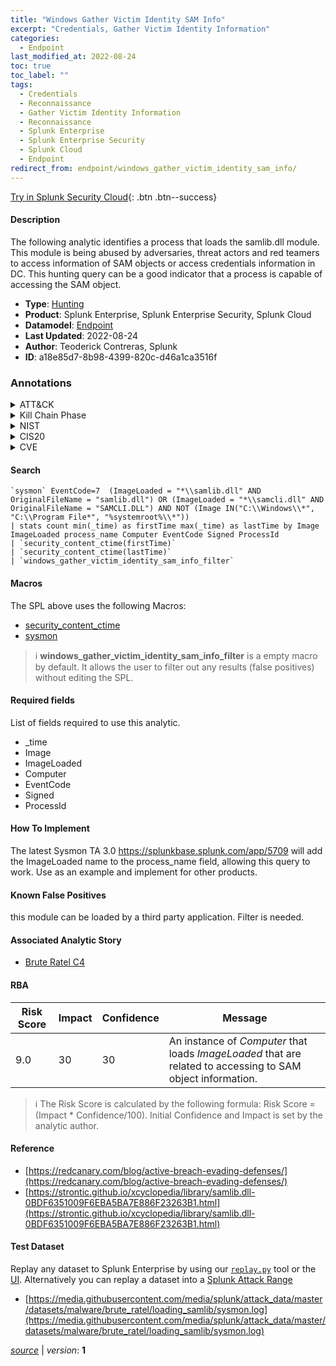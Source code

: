 ```yaml
---
title: "Windows Gather Victim Identity SAM Info"
excerpt: "Credentials, Gather Victim Identity Information"
categories:
  - Endpoint
last_modified_at: 2022-08-24
toc: true
toc_label: ""
tags:
  - Credentials
  - Reconnaissance
  - Gather Victim Identity Information
  - Reconnaissance
  - Splunk Enterprise
  - Splunk Enterprise Security
  - Splunk Cloud
  - Endpoint
redirect_from: endpoint/windows_gather_victim_identity_sam_info/
---
```




[Try in Splunk Security Cloud](https://www.splunk.com/en_us/cyber-security.html){: .btn .btn--success}

#### Description

The following analytic identifies a process that loads the samlib.dll module. This module is being abused by adversaries, threat actors and red teamers to access information of SAM objects or access credentials information in DC. This hunting query can be a good indicator that a process is capable of accessing the SAM object.

- **Type**: [Hunting](https://github.com/splunk/security_content/wiki/Detection-Analytic-Types)
- **Product**: Splunk Enterprise, Splunk Enterprise Security, Splunk Cloud
- **Datamodel**: [Endpoint](https://docs.splunk.com/Documentation/CIM/latest/User/Endpoint)
- **Last Updated**: 2022-08-24
- **Author**: Teoderick Contreras, Splunk
- **ID**: a18e85d7-8b98-4399-820c-d46a1ca3516f

### Annotations
<details>
  <summary>ATT&CK</summary>

<div markdown="1">

#### [ATT&CK](https://attack.mitre.org/)

| ID          | Technique   | Tactic         |
| ----------- | ----------- |--------------- |
| [T1589.001](https://attack.mitre.org/techniques/T1589/001/) | Credentials | Reconnaissance |

| [T1589](https://attack.mitre.org/techniques/T1589/) | Gather Victim Identity Information | Reconnaissance |

</div>
</details>


<details>
  <summary>Kill Chain Phase</summary>

<div markdown="1">

* Exploitation


</div>
</details>


<details>
  <summary>NIST</summary>

<div markdown="1">

* DE.CM



</div>
</details>

<details>
  <summary>CIS20</summary>

<div markdown="1">

* CIS 3
* CIS 5
* CIS 16



</div>
</details>

<details>
  <summary>CVE</summary>

<div markdown="1">


</div>
</details>


#### Search

```
`sysmon` EventCode=7  (ImageLoaded = "*\\samlib.dll" AND OriginalFileName = "samlib.dll") OR (ImageLoaded = "*\\samcli.dll" AND OriginalFileName = "SAMCLI.DLL") AND NOT (Image IN("C:\\Windows\\*", "C:\\Program File*", "%systemroot%\\*")) 
| stats count min(_time) as firstTime max(_time) as lastTime by Image ImageLoaded process_name Computer EventCode Signed ProcessId 
| `security_content_ctime(firstTime)` 
| `security_content_ctime(lastTime)` 
| `windows_gather_victim_identity_sam_info_filter`
```

#### Macros
The SPL above uses the following Macros:
* [security_content_ctime](https://github.com/splunk/security_content/blob/develop/macros/security_content_ctime.yml)
* [sysmon](https://github.com/splunk/security_content/blob/develop/macros/sysmon.yml)

> :information_source:
> **windows_gather_victim_identity_sam_info_filter** is a empty macro by default. It allows the user to filter out any results (false positives) without editing the SPL.



#### Required fields
List of fields required to use this analytic.
* _time
* Image
* ImageLoaded
* Computer
* EventCode
* Signed
* ProcessId



#### How To Implement
The latest Sysmon TA 3.0 https://splunkbase.splunk.com/app/5709 will add the ImageLoaded name to the process_name field, allowing this query to work. Use as an example and implement for other products.
#### Known False Positives
this module can be loaded by a third party application. Filter is needed.

#### Associated Analytic Story
* [Brute Ratel C4](/stories/brute_ratel_c4)




#### RBA

| Risk Score  | Impact      | Confidence   | Message      |
| ----------- | ----------- |--------------|--------------|
| 9.0 | 30 | 30 | An instance of $Computer$ that loads $ImageLoaded$ that are related to accessing to SAM object information. |


> :information_source:
> The Risk Score is calculated by the following formula: Risk Score = (Impact * Confidence/100). Initial Confidence and Impact is set by the analytic author.


#### Reference

* [https://redcanary.com/blog/active-breach-evading-defenses/](https://redcanary.com/blog/active-breach-evading-defenses/)
* [https://strontic.github.io/xcyclopedia/library/samlib.dll-0BDF6351009F6EBA5BA7E886F23263B1.html](https://strontic.github.io/xcyclopedia/library/samlib.dll-0BDF6351009F6EBA5BA7E886F23263B1.html)



#### Test Dataset
Replay any dataset to Splunk Enterprise by using our [`replay.py`](https://github.com/splunk/attack_data#using-replaypy) tool or the [UI](https://github.com/splunk/attack_data#using-ui).
Alternatively you can replay a dataset into a [Splunk Attack Range](https://github.com/splunk/attack_range#replay-dumps-into-attack-range-splunk-server)

* [https://media.githubusercontent.com/media/splunk/attack_data/master/datasets/malware/brute_ratel/loading_samlib/sysmon.log](https://media.githubusercontent.com/media/splunk/attack_data/master/datasets/malware/brute_ratel/loading_samlib/sysmon.log)



[*source*](https://github.com/splunk/security_content/tree/develop/detections/endpoint/windows_gather_victim_identity_sam_info.yml) \| *version*: **1**